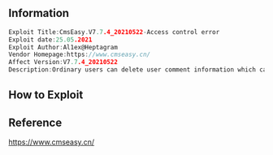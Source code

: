 ## Information

```c
Exploit Title:CmsEasy.V7.7.4_20210522-Access control error
Exploit date:25.05.2021
Exploit Author:Al1ex@Heptagram
Vendor Homepage:https://www.cmseasy.cn/
Affect Version:V7.7.4_20210522
Description:Ordinary users can delete user comment information which can only be deleted by administrators
```

## How to Exploit







## Reference

https://www.cmseasy.cn/
